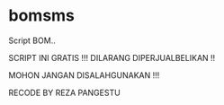 # bomsms
Script BOM..

SCRIPT INI GRATIS !!! DILARANG DIPERJUALBELIKAN !!

MOHON JANGAN DISALAHGUNAKAN !!!

RECODE BY REZA PANGESTU
